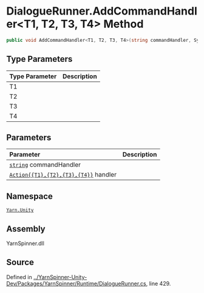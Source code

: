 <!-- This file was generated by a tool. Do not edit this file by hand. -->

# DialogueRunner.AddCommandHandler<T1, T2, T3, T4> Method


```csharp
public void AddCommandHandler<T1, T2, T3, T4>(string commandHandler, System.Action<T1, T2, T3, T4> handler)
```

## Type Parameters
|Type Parameter|Description|
|:---|:---|
|T1||
|T2||
|T3||
|T4||
## Parameters
|Parameter|Description|
|:---|:---|
|[`string`](https://docs.microsoft.com/dotnet/api/System.String) commandHandler||
|[`Action{{T1},{T2},{T3},{T4}}`](https://docs.microsoft.com/dotnet/api/System.Action{{T1},{T2},{T3},{T4}}) handler||


## Namespace
[`Yarn.Unity`](/api/csharp/yarn.unity/README.md)

## Assembly
YarnSpinner.dll

## Source
Defined in [../YarnSpinner-Unity-Dev/Packages/YarnSpinner/Runtime/DialogueRunner.cs](https://github.com/YarnSpinnerTool/YarnSpinner-Unity//blob/develop/Runtime/DialogueRunner.cs#L429), line 429.

